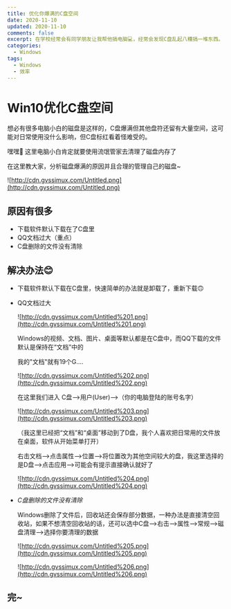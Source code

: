 ```yaml
---
title: 优化你爆满的C盘空间
date: 2020-11-10
updated: 2020-11-10
comments: false
excerpt: 在学校经常会有同学朋友让我帮他搞电脑💻，经常会发现C盘乱起八糟搞一堆东西。
categories:
  - Windows
tags:
  - Windows
  - 效率
---
```

# Win10优化C盘空间

想必有很多电脑小白的磁盘是这样的，C盘爆满但其他盘符还留有大量空间，这可能对日常使用没什么影响，但C盘标红看着怪难受的。

嘿嘿🤭 这里电脑小白肯定就要使用流氓管家去清理了磁盘内存了

在这里教大家，分析磁盘爆满的原因并且合理的管理自己的磁盘~

![http://cdn.gvssimux.com/Untitled.png](http://cdn.gvssimux.com/Untitled.png)

## 原因有很多

- 下载软件默认下载在了C盘里
- QQ文档过大（重点）
- C盘删除的文件没有清除

## 解决办法😊

- 下载软件默认下载在C盘里，快速简单的办法就是卸载了，重新下载🙃

- QQ文档过大

    ![http://cdn.gvssimux.com/Untitled%201.png](http://cdn.gvssimux.com/Untitled%201.png)

    Windows的视频、文档、图片、桌面等默认都是在C盘中，而QQ下载的文件默认是保持在“文档”中的

    我的"文档"就有19个G....

    ![http://cdn.gvssimux.com/Untitled%202.png](http://cdn.gvssimux.com/Untitled%202.png)

    在这里我们进入   C盘—>用户(User)—>（你的电脑登陆的账号名字）

    ![http://cdn.gvssimux.com/Untitled%203.png](http://cdn.gvssimux.com/Untitled%203.png)

    （我这里已经把“文档”和“桌面”移动到了D盘，我个人喜欢把日常用的文件放在桌面，软件从开始菜单打开）

    右击文档—>点击属性—>位置—>将位置改为其他空间较大的盘，我这里选择的是D盘—>点击应用—>可能会有提示直接确认就好了

    ![http://cdn.gvssimux.com/Untitled%204.png](http://cdn.gvssimux.com/Untitled%204.png)

- *C盘删除的文件没有清除*

    Windows删除了文件后，回收站还会保存部分数据，一种办法是直接清空回收站，如果不想清空回收站的话，还可以选中C盘—>右击—>属性—>常规—>磁盘清理—>选择你要清理的数据

    ![http://cdn.gvssimux.com/Untitled%205.png](http://cdn.gvssimux.com/Untitled%205.png)

    ![http://cdn.gvssimux.com/Untitled%206.png](http://cdn.gvssimux.com/Untitled%206.png)

## 完~